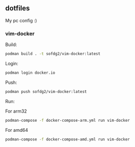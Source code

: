 ## dotfiles

My pc config :)

### vim-docker

Build:

```sh
podman build . -t sofdg2/vim-docker:latest
```

Login:

```sh
podman login docker.io
```

Push:

```sh
podman push sofdg2/vim-docker:latest
```

Run:

For arm32
```sh
podman-compose -f docker-compose-arm.yml run vim-docker
```

For amd64
```sh
podman-compose -f docker-compose-amd.yml run vim-docker
```


